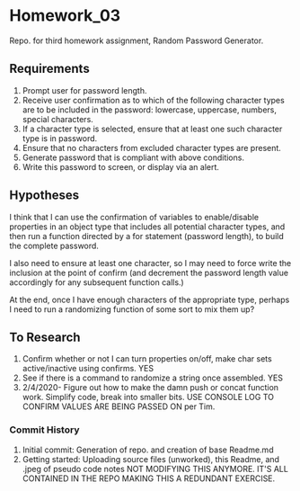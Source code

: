 # Homework_03
Repo. for third homework assignment, Random Password Generator.

## Requirements
1. Prompt user for password length.
2. Receive user confirmation as to which of the following character types are to be included in the password: lowercase, uppercase, numbers, special characters.
3. If a character type is selected, ensure that at least one such character type is in password.
4. Ensure that no characters from excluded character types are present.
5. Generate password that is compliant with above conditions.
6. Write this password to screen, or display via an alert.

## Hypotheses
I think that I can use the confirmation of variables to enable/disable properties in an object type that includes all potential character types, and then run a function directed by a for statement (password length), to build the complete password.

I also need to ensure at least one character, so I may need to force write the inclusion at the point of confirm (and decrement the password length value accordingly for any subsequent function calls.)

At the end, once I have enough characters of the appropriate type, perhaps I need to run a randomizing function of some sort to mix them up?

## To Research
1. Confirm whether or not I can turn properties on/off, make char sets active/inactive using confirms. YES
2. See if there is a command to randomize a string once assembled. YES
3. 2/4/2020- Figure out how to make the damn push or concat function work. Simplify code, break into smaller bits. USE CONSOLE LOG TO CONFIRM VALUES ARE BEING PASSED ON per Tim.

### Commit History
1. Initial commit: Generation of repo. and creation of base Readme.md
2. Getting started: Uploading source files (unworked), this Readme, and .jpeg of pseudo code notes
NOT MODIFYING THIS ANYMORE. IT'S ALL CONTAINED IN THE REPO MAKING THIS A REDUNDANT EXERCISE.
